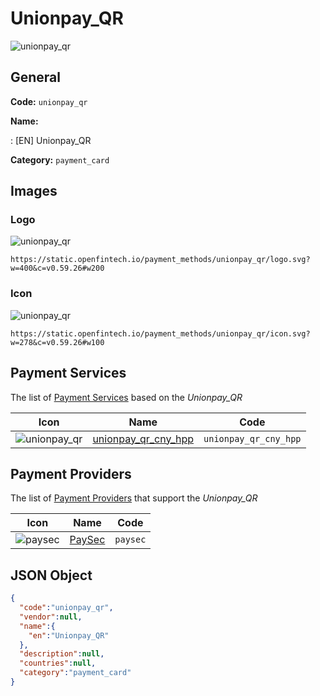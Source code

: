 
# Unionpay_QR 
![unionpay_qr](https://static.openfintech.io/payment_methods/unionpay_qr/logo.svg?w=400&c=v0.59.26#w200)  

## General 
**Code:** `unionpay_qr` 
 
**Name:** 
 
:	[EN] Unionpay_QR 
 
**Category:** `payment_card` 
 

## Images 

### Logo 
![unionpay_qr](https://static.openfintech.io/payment_methods/unionpay_qr/logo.svg?w=400&c=v0.59.26#w200)  

```
https://static.openfintech.io/payment_methods/unionpay_qr/logo.svg?w=400&c=v0.59.26#w200
```  

### Icon 
![unionpay_qr](https://static.openfintech.io/payment_methods/unionpay_qr/icon.svg?w=278&c=v0.59.26#w100)  

```
https://static.openfintech.io/payment_methods/unionpay_qr/icon.svg?w=278&c=v0.59.26#w100
```  

## Payment Services 
 
The list of [Payment Services](/payment-services/) based on the _Unionpay_QR_ 

|Icon|Name|Code| 
|:---:|:---:|:---:| 
|![unionpay_qr](https://static.openfintech.io/payment_methods/unionpay_qr/icon.svg?w=278&c=v0.59.26#w100) |[unionpay_qr_cny_hpp](/payment-services/unionpay_qr_cny_hpp/)|`unionpay_qr_cny_hpp`| 
 

## Payment Providers 
 
The list of [Payment Providers](/payment-providers/) that support the _Unionpay_QR_ 

|Icon|Name|Code| 
|:---:|:---:|:---:| 
|![paysec](https://static.openfintech.io/payment_providers/paysec/icon.png?w=278&c=v0.59.26#w100) |[PaySec](/payment-providers/paysec/)|`paysec`| 
 

## JSON Object 

```json
{
  "code":"unionpay_qr",
  "vendor":null,
  "name":{
    "en":"Unionpay_QR"
  },
  "description":null,
  "countries":null,
  "category":"payment_card"
}
```  
